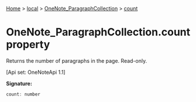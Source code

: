 [Home](./index) &gt; [local](local.md) &gt; [OneNote\_ParagraphCollection](local.onenote_paragraphcollection.md) &gt; [count](local.onenote_paragraphcollection.count.md)

# OneNote\_ParagraphCollection.count property

Returns the number of paragraphs in the page. Read-only. 

 \[Api set: OneNoteApi 1.1\]

**Signature:**
```javascript
count: number
```

